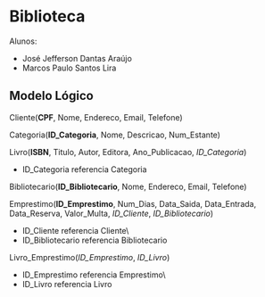 # Biblioteca

Alunos:
- José Jefferson Dantas Araújo
- Marcos Paulo Santos Lira

## Modelo Lógico 

Cliente(**CPF**, Nome, Endereco, Email, Telefone)

Categoria(**ID_Categoria**, Nome, Descricao, Num_Estante)

Livro(**ISBN**, Titulo, Autor, Editora, Ano_Publicacao, _ID_Categoria_)
- ID_Categoria referencia Categoria

Bibliotecario(**ID_Bibliotecario**, Nome, Endereco, Email, Telefone)

Emprestimo(**ID_Emprestimo**, Num_Dias, Data_Saida, Data_Entrada, Data_Reserva, Valor_Multa, _ID_Cliente_, _ID_Bibliotecario_)
- ID_Cliente referencia Cliente\
- ID_Bibliotecario referencia Bibliotecario

Livro_Emprestimo(_ID_Emprestimo_, _ID_Livro_)
- ID_Emprestimo referencia Emprestimo\
- ID_Livro referencia Livro
